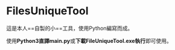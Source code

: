 # FilesUniqueTool

這是本人==自製的小==工具，使用Python編寫而成。

使用**Python3直譯main.py**或**下載FileUniqueTool.exe執行**即可使用。
